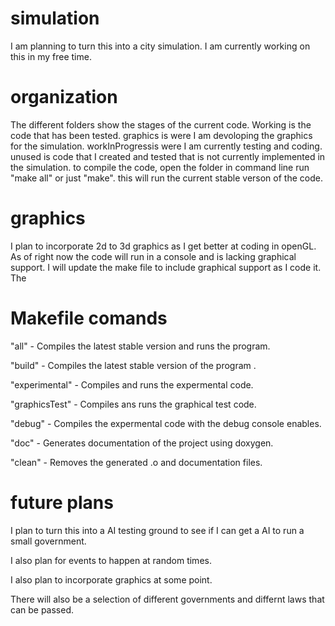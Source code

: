 # simulation
I am planning to turn this into a city simulation.
I am currently working on this in my free time.

# organization 
The different folders show the stages of the current code.
Working is the code that has been tested.
graphics is were I am devoloping the graphics for the simulation.
workInProgressis were I am currently testing and coding.
unused is code that I created and tested that is not currently implemented in the simulation.
to compile the code, open the folder in command line run "make all" or just "make".
this will run the current stable verson of the code.

# graphics
I plan to incorporate 2d to 3d graphics as I get better at coding in openGL.
As of right now the code will run in a console and is lacking graphical support.
I will update the make file to include graphical support as I code it.
The 


# Makefile comands

"all"			- Compiles the latest stable version and runs the program.

"build"			- Compiles the latest stable version of the program .

"experimental"	- Compiles and runs the expermental code.

"graphicsTest"	- Compiles ans runs the graphical test code.

"debug"			- Compiles the expermental code with the debug console enables.

"doc"			- Generates documentation of the project using doxygen.

"clean"			- Removes the generated .o and documentation files.


# future plans
I plan to turn this into a AI testing ground to see if I can get a AI
to run a small government.

I also plan for events to happen at random times.

I also plan to incorporate graphics at some point.

There will also be a selection of different governments and differnt laws that can be passed.
